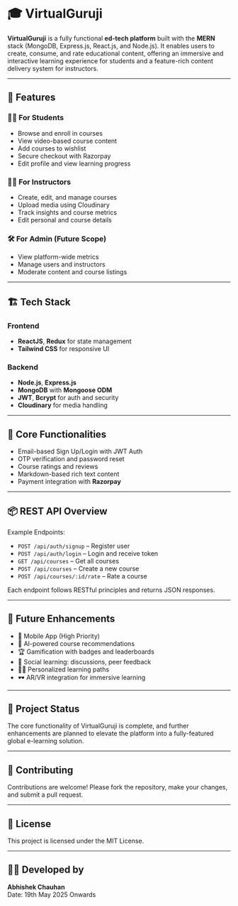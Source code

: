 # 🎓 VirtualGuruji

**VirtualGuruji** is a fully functional **ed-tech platform** built with the **MERN** stack (MongoDB, Express.js, React.js, and Node.js). It enables users to create, consume, and rate educational content, offering an immersive and interactive learning experience for students and a feature-rich content delivery system for instructors.

---

## 🚀 Features

### 👩‍🎓 For Students
- Browse and enroll in courses
- View video-based course content
- Add courses to wishlist
- Secure checkout with Razorpay
- Edit profile and view learning progress

### 🧑‍🏫 For Instructors
- Create, edit, and manage courses
- Upload media using Cloudinary
- Track insights and course metrics
- Edit personal and course details

### 🛠 For Admin (Future Scope)
- View platform-wide metrics
- Manage users and instructors
- Moderate content and course listings

---

## 🏗 Tech Stack

### Frontend
- **ReactJS**, **Redux** for state management
- **Tailwind CSS** for responsive UI

### Backend
- **Node.js**, **Express.js**
- **MongoDB** with **Mongoose ODM**
- **JWT**, **Bcrypt** for auth and security
- **Cloudinary** for media handling

---

## 🔐 Core Functionalities

- Email-based Sign Up/Login with JWT Auth
- OTP verification and password reset
- Course ratings and reviews
- Markdown-based rich text content
- Payment integration with **Razorpay**

---

## 📦 REST API Overview

Example Endpoints:
- `POST /api/auth/signup` – Register user
- `POST /api/auth/login` – Login and receive token
- `GET /api/courses` – Get all courses
- `POST /api/courses` – Create a new course
- `POST /api/courses/:id/rate` – Rate a course

Each endpoint follows RESTful principles and returns JSON responses.

---

## 🔮 Future Enhancements

- 📱 Mobile App (High Priority)
- 🧠 AI-powered course recommendations
- 🏆 Gamification with badges and leaderboards
- 💬 Social learning: discussions, peer feedback
- 🧑‍🎓 Personalized learning paths
- 🕶 AR/VR integration for immersive learning

---

## 📌 Project Status

The core functionality of VirtualGuruji is complete, and further enhancements are planned to elevate the platform into a fully-featured global e-learning solution.

---

## 🤝 Contributing

Contributions are welcome! Please fork the repository, make your changes, and submit a pull request.

---

## 📃 License

This project is licensed under the MIT License.

---

## 🧑‍💻 Developed by

**Abhishek Chauhan**  
Date: 19th May 2025 Onwards
